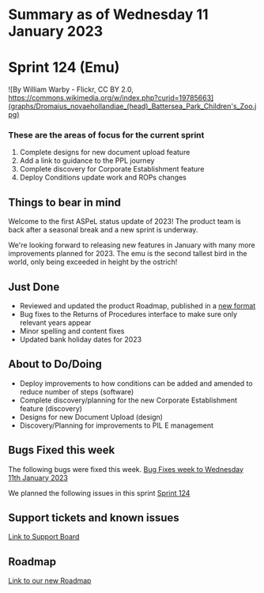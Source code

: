# Summary as of Wednesday 11 January 2023

# Sprint 124 (Emu)

![By William Warby - Flickr, CC BY 2.0, https://commons.wikimedia.org/w/index.php?curid=19785663](graphs/Dromaius_novaehollandiae_(head)_Battersea_Park_Children's_Zoo.jpg)

### These are the areas of focus for the current sprint
1. Complete designs for new document upload feature
2. Add a link to guidance to the PPL journey
3. Complete discovery for Corporate Establishment feature
4. Deploy Conditions update work and ROPs changes


## Things to bear in mind
Welcome to the first ASPeL status update of 2023! The product team is back after a seasonal break and a new sprint is underway.

We're looking forward to releasing new features in January with many more improvements planned for 2023. The emu is the second tallest bird in the world, only being exceeded in height by the ostrich!


## Just Done
* Reviewed and updated the product Roadmap, published in a [new format](https://roadmap.prodpad.com/937455be-8d08-11ed-aa53-2a7db0eb1d9c)
* Bug fixes to the Returns of Procedures interface to make sure only relevant years appear
* Minor spelling and content fixes
* Updated bank holiday dates for 2023

## About to Do/Doing
* Deploy improvements to how conditions can be added and amended to reduce number of steps (software)
* Complete discovery/planning for the new Corporate Establishment feature (discovery)
* Designs for new Document Upload (design)
* Discovery/Planning for improvements to PIL E management


## Bugs Fixed this week
The following bugs were fixed this week.
[Bug Fixes week to Wednesday 11th January 2023](graphs/bugs110123.png)

We planned the following issues in this sprint 
[Sprint 124](graphs/sprint110123.png)

## Support tickets and known issues
[Link to Support Board](https://collaboration.homeoffice.gov.uk/jira/secure/RapidBoard.jspa?rapidView=1717)


## Roadmap

[Link to our new Roadmap](https://roadmap.prodpad.com/937455be-8d08-11ed-aa53-2a7db0eb1d9c)

